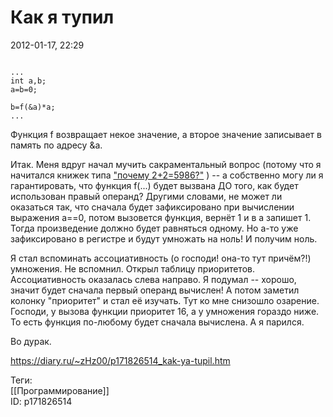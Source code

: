 Как я тупил
============

   
 2012-01-17, 22:29   
  
```
  
...  
int a,b;  
a=b=0;  
  
b=f(&a)*a;  
...  

```
   
 Функция f возвращает некое значение, а второе значение записывает в память по адресу &a.   
   
 Итак. Меня вдруг начал мучить сакраментальный вопрос (потому что я начитался книжек типа  ["почему 2+2=5986?"](https://www.ozon.ru/context/detail/id/1908029/)  ) -- а собственно могу ли я гарантировать, что функция f(...) будет вызвана ДО того, как будет использован правый операнд? Другими словами, не может ли оказаться так, что сначала будет зафиксировано при вычислении выражения a==0, потом вызовется функция, вернёт 1 и в a запишет 1. Тогда произведение должно будет равняться одному. Но a-то уже зафиксировано в регистре и будут умножать на ноль! И получим ноль.   
   
 Я стал вспоминать ассоциативность (о господи! она-то тут причём?!) умножения. Не вспомнил. Открыл таблицу приоритетов. Ассоциативность оказалась слева направо. Я подумал -- хорошо, значит будет сначала первый операнд вычислен! А потом заметил колонку "приоритет" и стал её изучать. Тут ко мне снизошло озарение. Господи, у вызова функции приоритет 16, а у умножения гораздо ниже. То есть функция по-любому будет сначала вычислена. А я парился.   
   
 Во дурак.   
    
 <https://diary.ru/~zHz00/p171826514_kak-ya-tupil.htm>   
   
 Теги:   
 [[Программирование]]   
 ID: p171826514